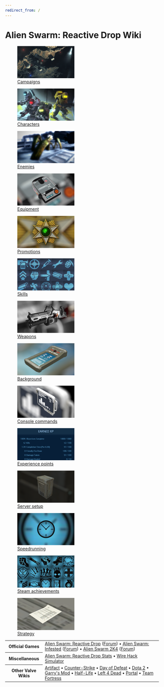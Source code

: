 ```yaml
---
redirect_from: /
---
```


# Alien Swarm: Reactive Drop Wiki

<div class="main-page-grid">
<a class="w3-button" href="campaigns"><figure><img src="/assets/UI_Campaigns.png" width="187" height="105" alt=""><figcaption>Campaigns</figcaption></figure></a>
<a class="w3-button" href="characters"><figure><img src="/assets/UI_Characters.png" width="187" height="105" alt=""><figcaption>Characters</figcaption></figure></a>
<a class="w3-button" href="enemies"><figure><img src="/assets/UI_Enemies.png" width="187" height="105" alt=""><figcaption>Enemies</figcaption></figure></a>
<a class="w3-button" href="equipment"><figure><img src="/assets/UI_Equipment.png" width="187" height="105" alt=""><figcaption>Equipment</figcaption></figure></a>
<a class="w3-button" href="promotion"><figure><img src="/assets/UI_Promotion.png" width="187" height="105" alt=""><figcaption>Promotions</figcaption></figure></a>
<a class="w3-button" href="skills"><figure><img src="/assets/UI_Skills.png" width="187" height="105" alt=""><figcaption>Skills</figcaption></figure></a>
<a class="w3-button" href="weapons"><figure><img src="/assets/UI_Weapons.png" width="187" height="105" alt=""><figcaption>Weapons</figcaption></figure></a>
<a class="w3-button" href="background"><figure><img src="/assets/UI_Background.png" width="187" height="105" alt=""><figcaption>Background</figcaption></figure></a>
<a class="w3-button" href="console-commands"><figure><img src="/assets/UI_Console.png" width="187" height="105" alt=""><figcaption>Console commands</figcaption></figure></a>
<a class="w3-button" href="experience-points"><figure><img src="/assets/UI_Experience.png" width="187" height="105" alt=""><figcaption>Experience points</figcaption></figure></a>
<a class="w3-button" href="server-setup"><figure><img src="/assets/UI_ServerSetup.png" width="187" height="105" alt=""><figcaption>Server setup</figcaption></figure></a>
<a class="w3-button" href="speedrunning"><figure><img src="/assets/UI_Speedrunning.png" width="187" height="105" alt=""><figcaption>Speedrunning</figcaption></figure></a>
<a class="w3-button" href="steam-achievements"><figure><img src="/assets/UI_Achievements.png" width="187" height="105" alt=""><figcaption>Steam achievements</figcaption></figure></a>
<a class="w3-button" href="strategy"><figure><img src="/assets/UI_Strategy.png" width="187" height="105" alt=""><figcaption>Strategy</figcaption></figure></a>
</div>

<table class="footer-list"><tbody>
<tr><th>Official Games</th><td><a href="https://store.steampowered.com/app/563560/">Alien Swarm: Reactive Drop</a> (<a href="https://steamcommunity.com/app/563560/discussions/">Forum</a>) • <a href="https://store.steampowered.com/app/630/">Alien Swarm: Infested</a> (<a href="https://steamcommunity.com/app/630/discussions/">Forum</a>) • <a href="https://www.blackcatgames.com/asv1/">Alien Swarm 2K4</a> (<a href="https://forums.blackcatgames.com/">Forum</a>)</td></tr>
<tr><th>Miscellaneous</th><td><a href="https://stats.reactivedrop.com/">Alien Swarm: Reactive Drop Stats</a> • <a href="https://dsinn.github.io/AlienSwarmWireHack/">Wire Hack Simulator</a></td></tr>
<tr><th>Other Valve Wikis</th><td><a href="https://artifact.fandom.com/">Artifact</a> • <a href="https://counterstrike.fandom.com/">Counter-Strike</a> • <a href="https://dayofdefeat.fandom.com/">Day of Defeat</a> • <a href="https://dota2.fandom.com/">Dota 2</a> • <a href="https://wiki.facepunch.com/gmod/">Garry's Mod</a> • <a href="http://www.combineoverwiki.net/">Half-Life</a> • <a href="https://left4dead.fandom.com/">Left 4 Dead</a> • <a href="https://theportalwiki.com/">Portal</a> • <a href="https://wiki.teamfortress.com/">Team Fortress</a></td></tr>
</tbody></table>
